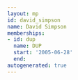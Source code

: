 ```yaml
---
layout: mp
id: david_simpson
name: David Simpson
memberships:
- id: dup
  name: DUP
  start: '2005-06-28'
  end: 
autogenerated: true
---
```

